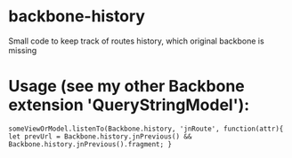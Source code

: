 # backbone-history
Small code to keep track of routes history, which original backbone is missing

# Usage (see my other Backbone extension 'QueryStringModel'):

`
someViewOrModel.listenTo(Backbone.history, 'jnRoute', function(attr){
  let prevUrl = Backbone.history.jnPrevious() && Backbone.history.jnPrevious().fragment;
}
`
